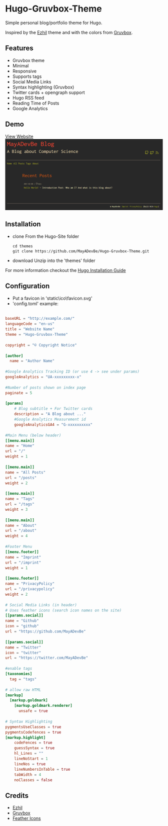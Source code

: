 # Hugo-Gruvbox-Theme
Simple personal blog/portfolio theme for Hugo.

Inspired by the [Ezhil](https://github.com/vividvilla/ezhil) theme and with the colors from [Gruvbox](https://github.com/morhetz/gruvbox).

## Features
- Gruvbox theme
- Minimal
- Responsive
- Supports tags
- Social Media Links
- Syntax highlighting (Gruvbox)
- Twitter cards + opengraph support
- Hugo RSS feed
- Reading Time of Posts
- Google Analytics

## Demo
[View Website](https://mayadevbe.me/)
![Screenshot](images/screenshot.PNG "Gruvebox Theme")

## Installation
- clone
    From the Hugo-Site folder
    ```
    cd themes
    git clone https://github.com/MayADevBe/Hugo-Gruvbox-Theme.git
    ```
- download
    Unzip into the 'themes' folder

For more information checkout the [Hugo Installation Guide](https://gohugo.io/getting-started/installing/)

## Configuration
- Put a favicon in 'static\ico\favicon.svg'
- 'config.toml' example:
```toml

baseURL = "http://example.com/"
languageCode = "en-us"
title = "Website Name"
theme = "Hugo-Gruvbox-Theme"

copyright = "© Copyright Notice"

[author]
  name = "Author Name"

#Google Analytics Tracking ID (or use 4 -> see under params)
googleAnalytics = "UA-xxxxxxxxx-x"

#Number of posts shown on index page
paginate = 5

[params]
    # Blog subtitle + For Twitter cards
    description = "A Blog about ..."
    #Google Analytics Measurement id
    googleAnalyticsGA4 = "G-xxxxxxxxxx"

#Main Menu (below header)
[[menu.main]]
name = "Home"
url = "/"
weight = 1

[[menu.main]]
name = "All Posts"
url = "/posts"
weight = 2

[[menu.main]]
name = "Tags"
url = "/tags"
weight = 3

[[menu.main]]
name = "About"
url = "/about"
weight = 4

#Footer Menu
[[menu.footer]]
name = "Imprint"
url = "/imprint"
weight = 1

[[menu.footer]]
name = "PrivacyPolicy"
url = "/privacypolicy"
weight = 2

# Social Media Links (in header)
# Uses feather icons (search icon names on the site)
[[params.social]]
name = "Github"
icon = "github"
url = "https://github.com/MayADevBe"

[[params.social]]
name = "Twitter"
icon = "twitter"
url = "https://twitter.com/MayADevBe"

#enable tags
[taxonomies]
  tag = "tags"

# allow raw HTML
[markup]
  [markup.goldmark]
    [markup.goldmark.renderer]
      unsafe = true

# Syntax Highlighting
pygmentsUseClasses = true
pygmentsCodefences = true
[markup.highlight]
    codeFences = true
    guessSyntax = true
    hl_Lines = ""
    lineNoStart = 1
    lineNos = true
    lineNumbersInTable = true
    tabWidth = 4
    noClasses = false

```

## Credits
- [Ezhil](https://github.com/vividvilla/ezhil)
- [Gruvbox](https://github.com/morhetz/gruvbox)
- [Feather Icons](https://feathericons.com/)
